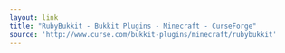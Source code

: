 ```yaml
---
layout: link
title: "RubyBukkit - Bukkit Plugins - Minecraft - CurseForge"
source: 'http://www.curse.com/bukkit-plugins/minecraft/rubybukkit'
---
```


